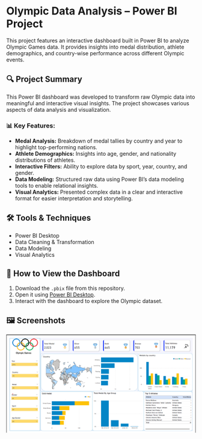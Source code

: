 # Olympic Data Analysis – Power BI Project

This project features an interactive dashboard built in Power BI to analyze Olympic Games data. It provides insights into medal distribution, athlete demographics, and country-wise performance across different Olympic events.

## 🔍 Project Summary

This Power BI dashboard was developed to transform raw Olympic data into meaningful and interactive visual insights. The project showcases various aspects of data analysis and visualization.

### 📊 Key Features:
- **Medal Analysis:** Breakdown of medal tallies by country and year to highlight top-performing nations.
- **Athlete Demographics:** Insights into age, gender, and nationality distributions of athletes.
- **Interactive Filters:** Ability to explore data by sport, year, country, and gender.
- **Data Modeling:** Structured raw data using Power BI’s data modeling tools to enable relational insights.
- **Visual Analytics:** Presented complex data in a clear and interactive format for easier interpretation and storytelling.

## 🛠 Tools & Techniques
- Power BI Desktop
- Data Cleaning & Transformation
- Data Modeling
- Visual Analytics

## 📁 How to View the Dashboard
1. Download the `.pbix` file from this repository.
2. Open it using [Power BI Desktop](https://powerbi.microsoft.com/desktop/).
3. Interact with the dashboard to explore the Olympic dataset.

## 🖼️ Screenshots
![Dashboard Screenshot](screenshot1.png)
